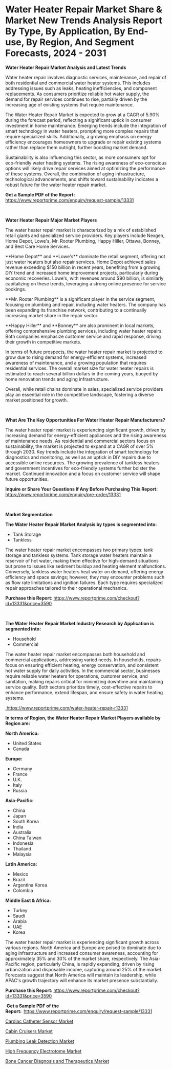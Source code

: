 <p><h1>Water Heater Repair Market Share & Market New Trends Analysis Report By Type, By Application, By End-use, By Region, And Segment Forecasts, 2024 - 2031</h1></p><p><strong>Water Heater Repair Market Analysis and Latest Trends</strong></p>
<p><p>Water heater repair involves diagnostic services, maintenance, and repair of both residential and commercial water heater systems. This includes addressing issues such as leaks, heating inefficiencies, and component replacements. As consumers prioritize reliable hot water supply, the demand for repair services continues to rise, partially driven by the increasing age of existing systems that require maintenance.</p><p>The Water Heater Repair Market is expected to grow at a CAGR of 5.90% during the forecast period, reflecting a significant uptick in consumer investment in home maintenance. Emerging trends include the integration of smart technology in water heaters, prompting more complex repairs that require specialized skills. Additionally, a growing emphasis on energy efficiency encourages homeowners to upgrade or repair existing systems rather than replace them outright, further boosting market demand.</p><p>Sustainability is also influencing this sector, as more consumers opt for eco-friendly water heating systems. The rising awareness of eco-conscious options will likely drive repair services aimed at optimizing the performance of these systems. Overall, the combination of aging infrastructure, technological advancements, and shifts toward sustainability indicates a robust future for the water heater repair market.</p></p>
<p><strong>Get a Sample PDF of the Report:&nbsp;</strong> <a href="https://www.reportprime.com/enquiry/request-sample/13331">https://www.reportprime.com/enquiry/request-sample/13331</a></p>
<p>&nbsp;</p>
<p><strong>Water Heater Repair Major Market Players</strong></p>
<p><p>The water heater repair market is characterized by a mix of established retail giants and specialized service providers. Key players include Nexgen, Home Depot, Lowe's, Mr. Rooter Plumbing, Happy Hiller, Ottawa, Bonney, and Best Care Home Services. </p><p>**Home Depot** and **Lowe's** dominate the retail segment, offering not just water heaters but also repair services. Home Depot achieved sales revenue exceeding $150 billion in recent years, benefiting from a growing DIY trend and increased home improvement projects, particularly during economic recoveries. Lowe's, with revenues around $90 billion, is similarly capitalizing on these trends, leveraging a strong online presence for service bookings.</p><p>**Mr. Rooter Plumbing** is a significant player in the service segment, focusing on plumbing and repair, including water heaters. The company has been expanding its franchise network, contributing to a continually increasing market share in the repair sector. </p><p>**Happy Hiller** and **Bonney** are also prominent in local markets, offering comprehensive plumbing services, including water heater repairs. Both companies emphasize customer service and rapid response, driving their growth in competitive markets.</p><p>In terms of future prospects, the water heater repair market is projected to grow due to rising demand for energy-efficient systems, increased awareness of maintenance, and a growing population that requires residential services. The overall market size for water heater repairs is estimated to reach several billion dollars in the coming years, buoyed by home renovation trends and aging infrastructure. </p><p>Overall, while retail chains dominate in sales, specialized service providers play an essential role in the competitive landscape, fostering a diverse market positioned for growth.</p></p>
<p>&nbsp;</p>
<p><strong>What Are The Key Opportunities For Water Heater Repair Manufacturers?</strong></p>
<p><p>The water heater repair market is experiencing significant growth, driven by increasing demand for energy-efficient appliances and the rising awareness of maintenance needs. As residential and commercial sectors focus on sustainability, the market is projected to expand at a CAGR of over 5% through 2030. Key trends include the integration of smart technology for diagnostics and monitoring, as well as an uptick in DIY repairs due to accessible online resources. The growing prevalence of tankless heaters and government incentives for eco-friendly systems further bolster the market. Continued innovation and a focus on customer service will shape future opportunities.</p></p>
<p><strong>Inquire or Share Your Questions If Any Before Purchasing This Report:</strong> <a href="https://www.reportprime.com/enquiry/pre-order/13331">https://www.reportprime.com/enquiry/pre-order/13331</a></p>
<p>&nbsp;</p>
<p><strong>Market Segmentation</strong></p>
<p><strong>The Water Heater Repair Market Analysis by types is segmented into:</strong></p>
<p><ul><li>Tank Storage</li><li>Tankless</li></ul></p>
<p><p>The water heater repair market encompasses two primary types: tank storage and tankless systems. Tank storage water heaters maintain a reservoir of hot water, making them effective for high-demand situations but prone to issues like sediment buildup and heating element malfunctions. Conversely, tankless water heaters heat water on demand, offering energy efficiency and space savings; however, they may encounter problems such as flow rate limitations and ignition failures. Each type requires specialized repair approaches tailored to their operational mechanics.</p></p>
<p><strong>Purchase this Report:&nbsp;</strong><a href="https://www.reportprime.com/checkout?id=13331&price=3590">https://www.reportprime.com/checkout?id=13331&price=3590</a></p>
<p>&nbsp;</p>
<p><strong>The Water Heater Repair Market Industry Research by Application is segmented into:</strong></p>
<p><ul><li>Household</li><li>Commercial</li></ul></p>
<p><p>The water heater repair market encompasses both household and commercial applications, addressing varied needs. In households, repairs focus on ensuring efficient heating, energy conservation, and consistent hot water supply for daily activities. In the commercial sector, businesses require reliable water heaters for operations, customer service, and sanitation, making repairs critical for minimizing downtime and maintaining service quality. Both sectors prioritize timely, cost-effective repairs to enhance performance, extend lifespan, and ensure safety in water heating systems.</p></p>
<p><a href="https://www.reportprime.com/water-heater-repair-r13331">&nbsp;https://www.reportprime.com/water-heater-repair-r13331</a></p>
<p><strong>In terms of Region, the Water Heater Repair Market Players available by Region are:</strong></p>
<p>
    <p> <strong> North America: </strong>
        <ul>
            <li>United States</li>
            <li>Canada</li>
        </ul>
        </p> 
    <p> <strong> Europe: </strong>
        <ul>
            <li>Germany</li>
            <li>France</li>
            <li>U.K.</li>
            <li>Italy</li>
            <li>Russia</li>
        </ul>
        </p> 
    <p> <strong> Asia-Pacific: </strong>
        <ul>
            <li>China</li>
            <li>Japan</li>
            <li>South Korea</li>
            <li>India</li>
            <li>Australia</li>
            <li>China Taiwan</li>
            <li>Indonesia</li>
            <li>Thailand</li>
            <li>Malaysia</li>
        </ul>
        </p> 
    <p> <strong> Latin America: </strong>
        <ul>
            <li>Mexico</li>
            <li>Brazil</li>
            <li>Argentina Korea</li>
            <li>Colombia</li>
        </ul>
        </p> 
    <p> <strong> Middle East & Africa: </strong>
        <ul>
            <li>Turkey</li>
            <li>Saudi</li>
            <li>Arabia</li>
            <li>UAE</li>
            <li>Korea</li>
        </ul>
    </p>
    </p>
<p><p>The water heater repair market is experiencing significant growth across various regions. North America and Europe are poised to dominate due to aging infrastructure and increased consumer awareness, accounting for approximately 35% and 30% of the market share, respectively. The Asia-Pacific region, particularly China, is rapidly expanding, driven by rising urbanization and disposable income, capturing around 25% of the market. Forecasts suggest that North America will maintain its leadership, while APAC's growth trajectory will enhance its market presence substantially.</p></p>
<p><strong>Purchase this Report: </strong><a href="https://www.reportprime.com/checkout?id=13331&price=3590">https://www.reportprime.com/checkout?id=13331&price=3590</a></p>
<p>&nbsp;<strong>Get a Sample PDF of the Report:&nbsp;&nbsp;</strong><a href="https://www.reportprime.com/enquiry/request-sample/13331">https://www.reportprime.com/enquiry/request-sample/13331</a></p>
<p><strong></strong></p>
<p><p><a href="https://medium.com/@rosslarkin2012/the-global-cardiac-catheter-sensor-market-is-projected-to-experience-an-annual-growth-rate-of-9-8-4b4e8386ef96">Cardiac Catheter Sensor Market</a></p><p><a href="https://issuu.com/reportprime-2/docs/cabin-cruisers-market-size-2030.ppt_bf299ad8b3b0b0">Cabin Cruisers Market</a></p><p><a href="https://github.com/lylyparadise/Market-Research-Report-List-5/blob/main/plumbing-leak-detection-market.md">Plumbing Leak Detection Market</a></p><p><a href="https://issuu.com/reportprime-2/docs/high-frequency-electrotome-market-s_add92f2255dc91">High Frequency Electrotome Market</a></p><p><a href="https://medium.com/@rosslarkin2012/the-bone-cancer-diagnosis-and-therapeutics-market-insights-report-offers-an-in-depth-and-thorough-678293b70d1d">Bone Cancer Diagnosis and Therapeutics Market</a></p></p>